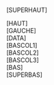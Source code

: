 [SUPERHAUT]
<div class="container">
	[HAUT]
	<div class="row-fluid">
		<div class="span3  sidebar column animatedParent">
			[GAUCHE]
		</div>
		<div class="span9"  id="center_column">
			[DATA]
			<div class="row-fluid">
				<div class="span4 animatedParent">
					[BASCOL1]
				</div>
				<div class="span4 animatedParent">
					[BASCOL2]
				</div>
				<div class="span4 animatedParent">
					[BASCOL3]
				</div>
			</div>
			[BAS]
		</div>
	</div>
	<div class="row-fluid">
		<div class="span12">[SUPERBAS]</div>
	</div>
</div>